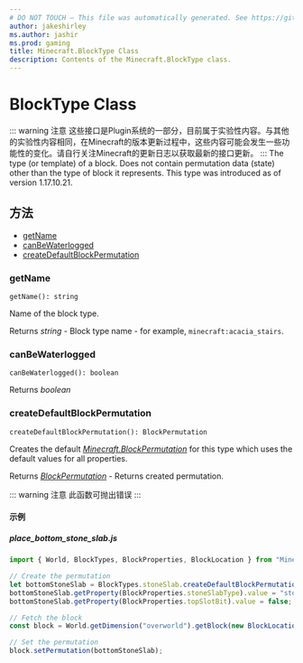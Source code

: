 ```yaml
---
# DO NOT TOUCH — This file was automatically generated. See https://github.com/Mojang/MinecraftScriptingApiDocsGenerator to modify descriptions, examples, etc.
author: jakeshirley
ms.author: jashir
ms.prod: gaming
title: Minecraft.BlockType Class
description: Contents of the Minecraft.BlockType class.
---
```

# BlockType Class
::: warning 注意
这些接口是Plugin系统的一部分，目前属于实验性内容。与其他的实验性内容相同，在Minecraft的版本更新过程中，这些内容可能会发生一些功能性的变化。请自行关注Minecraft的更新日志以获取最新的接口更新。
:::
The type (or template) of a block. Does not contain permutation data (state) other than the type of block it represents. This type was introduced as of version 1.17.10.21.


## 方法
- [getName](#getname)
- [canBeWaterlogged](#canbewaterlogged)
- [createDefaultBlockPermutation](#createdefaultblockpermutation)
  
### **getName**
`
getName(): string
`

Name of the block type.

Returns *string* - Block type name - for example, `minecraft:acacia_stairs`.


### **canBeWaterlogged**
`
canBeWaterlogged(): boolean
`


Returns *boolean*


### **createDefaultBlockPermutation**
`
createDefaultBlockPermutation(): BlockPermutation
`

Creates the default [*Minecraft.BlockPermutation*](../Minecraft/BlockPermutation.md) for this type which uses the default values for all properties.

Returns [*BlockPermutation*](BlockPermutation.md) - Returns created permutation.

::: warning 注意
此函数可抛出错误
:::

#### 示例
##### ***place_bottom_stone_slab.js***
```javascript
import { World, BlockTypes, BlockProperties, BlockLocation } from "Minecraft";

// Create the permutation
let bottomStoneSlab = BlockTypes.stoneSlab.createDefaultBlockPermutation();
bottomStoneSlab.getProperty(BlockProperties.stoneSlabType).value = "stone_brick";
bottomStoneSlab.getProperty(BlockProperties.topSlotBit).value = false;

// Fetch the block
const block = World.getDimension("overworld").getBlock(new BlockLocation(1, 2, 3));

// Set the permutation
block.setPermutation(bottomStoneSlab);

```

